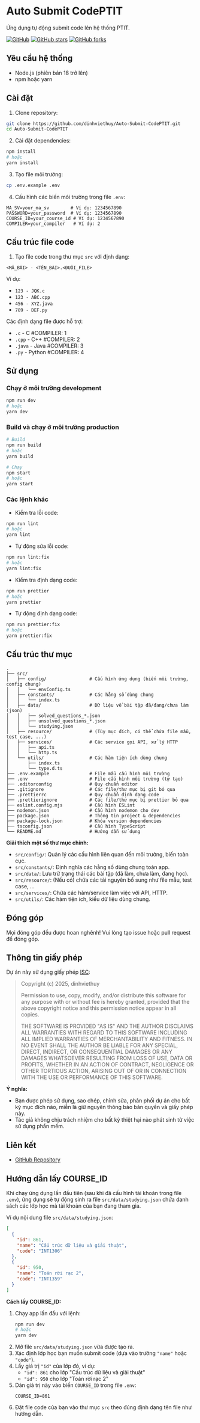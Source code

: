 # Auto Submit CodePTIT

Ứng dụng tự động submit code lên hệ thống PTIT.

[![GitHub](https://img.shields.io/github/license/dinhviethuy/Auto-Submit-CodePTIT)](https://github.com/dinhviethuy/Auto-Submit-CodePTIT/blob/master/LICENSE)
[![GitHub stars](https://img.shields.io/github/stars/dinhviethuy/Auto-Submit-CodePTIT)](https://github.com/dinhviethuy/Auto-Submit-CodePTIT/stargazers)
[![GitHub forks](https://img.shields.io/github/forks/dinhviethuy/Auto-Submit-CodePTIT)](https://github.com/dinhviethuy/Auto-Submit-CodePTIT/network/members)

## Yêu cầu hệ thống

- Node.js (phiên bản 18 trở lên)
- npm hoặc yarn

## Cài đặt

1. Clone repository:

```bash
git clone https://github.com/dinhviethuy/Auto-Submit-CodePTIT.git
cd Auto-Submit-CodePTIT
```

2. Cài đặt dependencies:

```bash
npm install
# hoặc
yarn install
```

3. Tạo file môi trường:

```bash
cp .env.example .env
```

4. Cấu hình các biến môi trường trong file `.env`:

```env
MA_SV=your_ma_sv        # Ví dụ: 1234567890
PASSWORD=your_password  # Ví dụ: 1234567890
COURSE_ID=your_course_id # Ví dụ: 1234567890
COMPILER=your_compiler   # Ví dụ: 2
```

## Cấu trúc file code

1. Tạo file code trong thư mục `src` với định dạng:

```
<MÃ_BÀI> - <TÊN_BÀI>.<ĐUÔI_FILE>
```

Ví dụ:

- `123 - JQK.c`
- `123 - ABC.cpp`
- `456 - XYZ.java`
- `789 - DEF.py`

Các định dạng file được hỗ trợ:

- `.c` - C #COMPILER: 1
- `.cpp` - C++ #COMPILER: 2
- `.java` - Java #COMPILER: 3
- `.py` - Python #COMPILER: 4

## Sử dụng

### Chạy ở môi trường development

```bash
npm run dev
# hoặc
yarn dev
```

### Build và chạy ở môi trường production

```bash
# Build
npm run build
# hoặc
yarn build

# Chạy
npm start
# hoặc
yarn start
```

### Các lệnh khác

- Kiểm tra lỗi code:

```bash
npm run lint
# hoặc
yarn lint
```

- Tự động sửa lỗi code:

```bash
npm run lint:fix
# hoặc
yarn lint:fix
```

- Kiểm tra định dạng code:

```bash
npm run prettier
# hoặc
yarn prettier
```

- Tự động định dạng code:

```bash
npm run prettier:fix
# hoặc
yarn prettier:fix
```

## Cấu trúc thư mục

```
.
├── src/
│   ├── config/                # Cấu hình ứng dụng (biến môi trường, config chung)
│   │   └── envConfig.ts
│   ├── constants/             # Các hằng số dùng chung
│   │   └── index.ts
│   ├── data/                  # Dữ liệu về bài tập đã/đang/chưa làm (json)
│   │   ├── solved_questions_*.json
│   │   ├── unsolved_questions_*.json
│   │   └── studying.json
│   ├── resource/              # (Tùy mục đích, có thể chứa file mẫu, test case, ...)
│   ├── services/              # Các service gọi API, xử lý HTTP
│   │   ├── api.ts
│   │   └── http.ts
│   └── utils/                 # Các hàm tiện ích dùng chung
│       ├── index.ts
│       └── type.d.ts
├── .env.example               # File mẫu cấu hình môi trường
├── .env                       # File cấu hình môi trường (tự tạo)
├── .editorconfig              # Quy chuẩn editor
├── .gitignore                 # Các file/thư mục bị git bỏ qua
├── .prettierrc                # Quy chuẩn định dạng code
├── .prettierignore            # Các file/thư mục bị prettier bỏ qua
├── eslint.config.mjs          # Cấu hình ESLint
├── nodemon.json               # Cấu hình nodemon cho dev
├── package.json               # Thông tin project & dependencies
├── package-lock.json          # Khóa version dependencies
├── tsconfig.json              # Cấu hình TypeScript
└── README.md                  # Hướng dẫn sử dụng
```

**Giải thích một số thư mục chính:**

- `src/config/`: Quản lý các cấu hình liên quan đến môi trường, biến toàn cục.
- `src/constants/`: Định nghĩa các hằng số dùng chung toàn app.
- `src/data/`: Lưu trữ trạng thái các bài tập (đã làm, chưa làm, đang học).
- `src/resource/`: (Nếu có) chứa các tài nguyên bổ sung như file mẫu, test case, ...
- `src/services/`: Chứa các hàm/service làm việc với API, HTTP.
- `src/utils/`: Các hàm tiện ích, kiểu dữ liệu dùng chung.

## Đóng góp

Mọi đóng góp đều được hoan nghênh! Vui lòng tạo issue hoặc pull request để đóng góp.

## Thông tin giấy phép

Dự án này sử dụng giấy phép [ISC](./LICENSE):

> Copyright (c) 2025, dinhviethuy
>
> Permission to use, copy, modify, and/or distribute this software for any purpose with or without fee is hereby granted, provided that the above copyright notice and this permission notice appear in all copies.
>
> THE SOFTWARE IS PROVIDED "AS IS" AND THE AUTHOR DISCLAIMS ALL WARRANTIES WITH REGARD TO THIS SOFTWARE INCLUDING ALL IMPLIED WARRANTIES OF MERCHANTABILITY AND FITNESS. IN NO EVENT SHALL THE AUTHOR BE LIABLE FOR ANY SPECIAL, DIRECT, INDIRECT, OR CONSEQUENTIAL DAMAGES OR ANY DAMAGES WHATSOEVER RESULTING FROM LOSS OF USE, DATA OR PROFITS, WHETHER IN AN ACTION OF CONTRACT, NEGLIGENCE OR OTHER TORTIOUS ACTION, ARISING OUT OF OR IN CONNECTION WITH THE USE OR PERFORMANCE OF THIS SOFTWARE.

**Ý nghĩa:**

- Bạn được phép sử dụng, sao chép, chỉnh sửa, phân phối dự án cho bất kỳ mục đích nào, miễn là giữ nguyên thông báo bản quyền và giấy phép này.
- Tác giả không chịu trách nhiệm cho bất kỳ thiệt hại nào phát sinh từ việc sử dụng phần mềm.

## Liên kết

- [GitHub Repository](https://github.com/dinhviethuy/Auto-Submit-CodePTIT)

## Hướng dẫn lấy COURSE_ID

Khi chạy ứng dụng lần đầu tiên (sau khi đã cấu hình tài khoản trong file `.env`), ứng dụng sẽ tự động sinh ra file `src/data/studying.json` chứa danh sách các lớp học mà tài khoản của bạn đang tham gia.

Ví dụ nội dung file `src/data/studying.json`:

```json
[
  {
    "id": 861,
    "name": "Cấu trúc dữ liệu và giải thuật",
    "code": "INT1306"
  },
  {
    "id": 950,
    "name": "Toán rời rạc 2",
    "code": "INT1359"
  }
]
```

**Cách lấy COURSE_ID:**

1. Chạy app lần đầu với lệnh:
   ```bash
   npm run dev
   # hoặc
   yarn dev
   ```
2. Mở file `src/data/studying.json` vừa được tạo ra.
3. Xác định lớp học bạn muốn submit code (dựa vào trường `"name"` hoặc `"code"`).
4. Lấy giá trị `"id"` của lớp đó, ví dụ:
   - `"id": 861` cho lớp "Cấu trúc dữ liệu và giải thuật"
   - `"id": 950` cho lớp "Toán rời rạc 2"
5. Dán giá trị này vào biến `COURSE_ID` trong file `.env`:
   ```env
   COURSE_ID=861
   ```
6. Đặt file code của bạn vào thư mục `src` theo đúng định dạng tên file như hướng dẫn.
